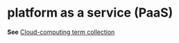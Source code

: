 # platform as a service (PaaS)

**See** [Cloud-computing term collection](https://worldready.cloudapp.net/Styleguide/Read?id=2700&topicid=28841)

